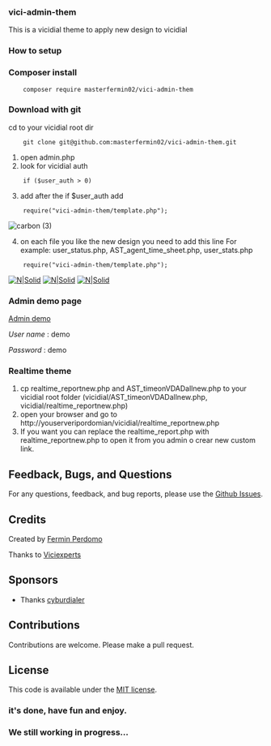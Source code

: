 ### vici-admin-them
This is a vicidial theme to apply new design to vicidial

### How to setup
### Composer install
```
    composer require masterfermin02/vici-admin-them 
```
### Download with git
cd to your vicidial root dir
```
	git clone git@github.com:masterfermin02/vici-admin-them.git
```
1. open admin.php
2. look for vicidial auth
```
	if ($user_auth > 0)
```
3.  add after the if $user_auth add
```
	require("vici-admin-them/template.php");
```
![carbon (3)](https://user-images.githubusercontent.com/4625540/184410043-87ce7043-c024-4dcb-9434-b19c99f99989.png)

4. on each file you like the new design you need to add this line
For example: user_status.php, AST_agent_time_sheet.php, user_stats.php
```
	require("vici-admin-them/template.php");
```
[![N|Solid](https://github.com/masterfermin02/vici-admin-them/blob/master/screen_shot/campaign.png)](https://github.com/masterfermin02/vici-admin-them/)
[![N|Solid](https://github.com/masterfermin02/vici-admin-them/blob/master/screen_shot/dashboard.png)](https://github.com/masterfermin02/vici-admin-them/)
[![N|Solid](http://viciexperts.com/img/portfolio/new-real-time-custom.png)](https://github.com/masterfermin02/vici-admin-them/)

### Admin demo page
[Admin demo](http://viciexperts.com/admin_demo/vicidial/admin.php)

*User name* : demo

*Password* : demo

### Realtime theme
1. cp realtime_reportnew.php and AST_timeonVDADallnew.php to your vicidial root folder (vicidial/AST_timeonVDADallnew.php, vicidial/realtime_reportnew.php)
2. open your browser and go to http://youserveripordomian/vicidial/realtime_reportnew.php
3. If you want you can replace the realtime_report.php with realtime_reportnew.php to open it from you admin o crear new custom link.

## Feedback, Bugs, and Questions
For any questions, feedback, and bug reports, please use the [Github Issues](https://github.com/masterfermin02/vici-admin-them/issues).

## Credits
Created by [Fermin Perdomo](https://masterfermin02.github.io/)

Thanks to [Viciexperts](https://viciexperts.com/)

## Sponsors

- Thanks [cyburdialer](https://www.cyburdialer.com/)

## Contributions
Contributions are welcome. Please make a pull request.

## License
This code is available under the [MIT license](http://opensource.org/licenses/MIT).


### it's done, have fun and enjoy.

### We still working in progress...
